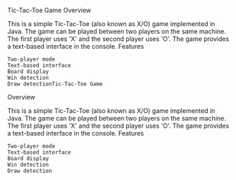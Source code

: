 Tic-Tac-Toe Game
Overview

This is a simple Tic-Tac-Toe (also known as X/O) game implemented in Java. The game can be played between two players on the same machine. The first player uses 'X' and the second player uses 'O'. The game provides a text-based interface in the console.
Features

    Two-player mode
    Text-based interface
    Board display
    Win detection
    Draw detectionTic-Tac-Toe Game
Overview

This is a simple Tic-Tac-Toe (also known as X/O) game implemented in Java. The game can be played between two players on the same machine. The first player uses 'X' and the second player uses 'O'. The game provides a text-based interface in the console.
Features

    Two-player mode
    Text-based interface
    Board display
    Win detection
    Draw detection
